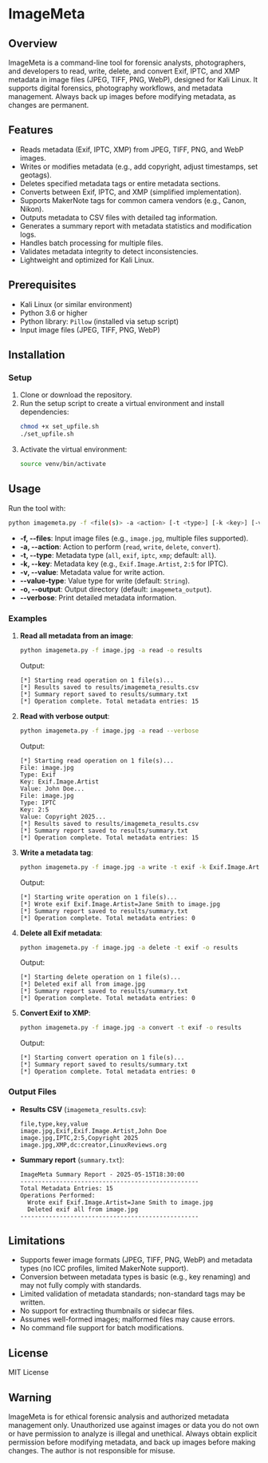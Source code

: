 # ImageMeta

## Overview
ImageMeta is a command-line tool for forensic analysts, photographers, and developers to read, write, delete, and convert Exif, IPTC, and XMP metadata in image files (JPEG, TIFF, PNG, WebP), designed for Kali Linux. It supports digital forensics, photography workflows, and metadata management. Always back up images before modifying metadata, as changes are permanent.

## Features
- Reads metadata (Exif, IPTC, XMP) from JPEG, TIFF, PNG, and WebP images.
- Writes or modifies metadata (e.g., add copyright, adjust timestamps, set geotags).
- Deletes specified metadata tags or entire metadata sections.
- Converts between Exif, IPTC, and XMP (simplified implementation).
- Supports MakerNote tags for common camera vendors (e.g., Canon, Nikon).
- Outputs metadata to CSV files with detailed tag information.
- Generates a summary report with metadata statistics and modification logs.
- Handles batch processing for multiple files.
- Validates metadata integrity to detect inconsistencies.
- Lightweight and optimized for Kali Linux.

## Prerequisites
- Kali Linux (or similar environment)
- Python 3.6 or higher
- Python library: `Pillow` (installed via setup script)
- Input image files (JPEG, TIFF, PNG, WebP)

## Installation

### Setup
1. Clone or download the repository.
2. Run the setup script to create a virtual environment and install dependencies:
   ```bash
   chmod +x set_upfile.sh
   ./set_upfile.sh
   ```
3. Activate the virtual environment:
   ```bash
   source venv/bin/activate
   ```

## Usage
Run the tool with:
```bash
python imagemeta.py -f <file(s)> -a <action> [-t <type>] [-k <key>] [-v <value>] [--value-type <type>] [-o <output>] [--verbose]
```

- **-f, --files**: Input image files (e.g., `image.jpg`, multiple files supported).
- **-a, --action**: Action to perform (`read`, `write`, `delete`, `convert`).
- **-t, --type**: Metadata type (`all`, `exif`, `iptc`, `xmp`; default: `all`).
- **-k, --key**: Metadata key (e.g., `Exif.Image.Artist`, `2:5` for IPTC).
- **-v, --value**: Metadata value for write action.
- **--value-type**: Value type for write (default: `String`).
- **-o, --output**: Output directory (default: `imagemeta_output`).
- **--verbose**: Print detailed metadata information.

### Examples
1. **Read all metadata from an image**:
   ```bash
   python imagemeta.py -f image.jpg -a read -o results
   ```
   Output:
   ```
   [*] Starting read operation on 1 file(s)...
   [*] Results saved to results/imagemeta_results.csv
   [*] Summary report saved to results/summary.txt
   [*] Operation complete. Total metadata entries: 15
   ```

2. **Read with verbose output**:
   ```bash
   python imagemeta.py -f image.jpg -a read --verbose
   ```
   Output:
   ```
   [*] Starting read operation on 1 file(s)...
   File: image.jpg
   Type: Exif
   Key: Exif.Image.Artist
   Value: John Doe...
   File: image.jpg
   Type: IPTC
   Key: 2:5
   Value: Copyright 2025...
   [*] Results saved to results/imagemeta_results.csv
   [*] Summary report saved to results/summary.txt
   [*] Operation complete. Total metadata entries: 15
   ```

3. **Write a metadata tag**:
   ```bash
   python imagemeta.py -f image.jpg -a write -t exif -k Exif.Image.Artist -v "Jane Smith" -o results
   ```
   Output:
   ```
   [*] Starting write operation on 1 file(s)...
   [*] Wrote exif Exif.Image.Artist=Jane Smith to image.jpg
   [*] Summary report saved to results/summary.txt
   [*] Operation complete. Total metadata entries: 0
   ```

4. **Delete all Exif metadata**:
   ```bash
   python imagemeta.py -f image.jpg -a delete -t exif -o results
   ```
   Output:
   ```
   [*] Starting delete operation on 1 file(s)...
   [*] Deleted exif all from image.jpg
   [*] Summary report saved to results/summary.txt
   [*] Operation complete. Total metadata entries: 0
   ```

5. **Convert Exif to XMP**:
   ```bash
   python imagemeta.py -f image.jpg -a convert -t exif -o results
   ```
   Output:
   ```
   [*] Starting convert operation on 1 file(s)...
   [*] Summary report saved to results/summary.txt
   [*] Operation complete. Total metadata entries: 0
   ```

### Output Files
- **Results CSV** (`imagemeta_results.csv`):
  ```csv
  file,type,key,value
  image.jpg,Exif,Exif.Image.Artist,John Doe
  image.jpg,IPTC,2:5,Copyright 2025
  image.jpg,XMP,dc:creator,LinuxReviews.org
  ```
- **Summary report** (`summary.txt`):
  ```
  ImageMeta Summary Report - 2025-05-15T18:30:00
  --------------------------------------------------
  Total Metadata Entries: 15
  Operations Performed:
    Wrote exif Exif.Image.Artist=Jane Smith to image.jpg
    Deleted exif all from image.jpg
  --------------------------------------------------
  ```

## Limitations
- Supports fewer image formats (JPEG, TIFF, PNG, WebP) and metadata types (no ICC profiles, limited MakerNote support).
- Conversion between metadata types is basic (e.g., key renaming) and may not fully comply with standards.
- Limited validation of metadata standards; non-standard tags may be written.
- No support for extracting thumbnails or sidecar files.
- Assumes well-formed images; malformed files may cause errors.
- No command file support for batch modifications.

## License
MIT License

## Warning
ImageMeta is for ethical forensic analysis and authorized metadata management only. Unauthorized use against images or data you do not own or have permission to analyze is illegal and unethical. Always obtain explicit permission before modifying metadata, and back up images before making changes. The author is not responsible for misuse.